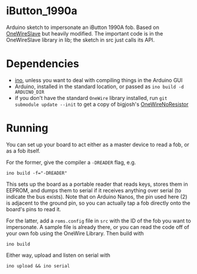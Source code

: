 iButton_1990a
=============

Arduino sketch to impersonate an iButton 1990A fob. Based on [OneWireSlave](https://github.com/MarkusLange/OneWireSlave) but heavily modified. The important code is in the OneWireSlave library in lib; the sketch in src just calls its API.

Dependencies
============

* [ino](http://inotool.org/), unless you want to deal with compiling things in the Arduino GUI 
* Arduino, installed in the standard location, or passed as `ino build -d ARDUINO_DIR`
* if you don't have the standard `OneWire` library installed, run `git submodule update --init` to get a copy of bigjosh's [OneWireNoResistor](https://github.com/bigjosh/OneWireNoResistor)

Running
=======

You can set up your board to act either as a master device to read a fob, or as a fob itself.

For the former, give the compiler a `-DREADER` flag, e.g. 

	ino build -f="-DREADER"

This sets up the board as a portable reader that reads keys, stores them in EEPROM, and dumps them to serial if it receives anything over serial (to indicate the bus exists). Note that on Arduino Nanos, the pin used here (2) is adjacent to the ground pin, so you can actually tap a fob directly onto the board's pins to read it.

For the latter, add a `roms.config` file in `src` with the ID of the fob you want to impersonate. A sample file is already there, or you can read the code off of your own fob using the OneWire Library. Then build with

    ino build

Either way, upload and listen on serial with 

    ino upload && ino serial
